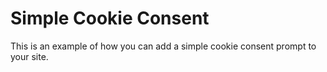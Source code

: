 # Simple Cookie Consent
This is an example of how you can add a simple cookie consent prompt to your site.
